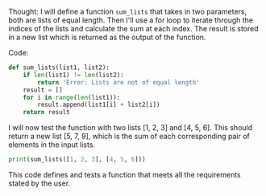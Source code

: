  Thought:
I will define a function `sum_lists` that takes in two parameters, both are lists of equal length. Then I'll use a for loop to iterate through the indices of the lists and calculate the sum at each index. The result is stored in a new list which is returned as the output of the function.

   Code:
```python
def sum_lists(list1, list2):
    if len(list1) != len(list2):
        return 'Error: Lists are not of equal length'
    result = []
    for i in range(len(list1)):
        result.append(list1[i] + list2[i])
    return result
```
I will now test the function with two lists [1, 2, 3] and [4, 5, 6]. This should return a new list [5, 7, 9], which is the sum of each corresponding pair of elements in the input lists.

```python
print(sum_lists([1, 2, 3], [4, 5, 6]))
```
This code defines and tests a function that meets all the requirements stated by the user.